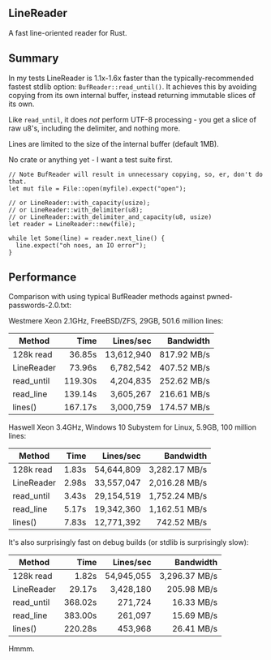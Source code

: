 LineReader
----------
A fast line-oriented reader for Rust.

## Summary

In my tests LineReader is 1.1x-1.6x faster than the typically-recommended fastest
stdlib option: `BufReader::read_until()`. It achieves this by avoiding copying
from its own internal buffer, instead returning immutable slices of its own.

Like `read_until`, it does *not* perform UTF-8 processing - you get a slice of
raw u8's, including the delimiter, and nothing more.

Lines are limited to the size of the internal buffer (default 1MB).

No crate or anything yet - I want a test suite first.

    // Note BufReader will result in unnecessary copying, so, er, don't do that.
    let mut file = File::open(myfile).expect("open");

    // or LineReader::with_capacity(usize);
    // or LineReader::with_delimiter(u8);
    // or LineReader::with_delimiter_and_capacity(u8, usize)
    let reader = LineReader::new(file);

    while let Some(line) = reader.next_line() {
      line.expect("oh noes, an IO error");
    }

## Performance

Comparison with using typical BufReader methods against pwned-passwords-2.0.txt:

Westmere Xeon 2.1GHz, FreeBSD/ZFS, 29GB, 501.6 million lines:

| Method   | Time | Lines/sec | Bandwidth |
|----------|------:|----------:|----------:|
|128k read | 36.85s| 13,612,940|817.92 MB/s|
|LineReader| 73.96s|  6,782,542|407.52 MB/s|
|read_until|119.30s|  4,204,835|252.62 MB/s|
|read_line |139.14s|  3,605,267|216.61 MB/s|
|lines()   |167.17s|  3,000,759|174.57 MB/s|

Haswell Xeon 3.4GHz, Windows 10 Subystem for Linux, 5.9GB, 100 million lines:

| Method   | Time | Lines/sec | Bandwidth |
|----------|-----:|----------:|------------:|
|128k read | 1.83s| 54,644,809|3,282.17 MB/s|
|LineReader| 2.98s| 33,557,047|2,016.28 MB/s|
|read_until| 3.43s| 29,154,519|1,752.24 MB/s|
|read_line | 5.17s| 19,342,360|1,162.51 MB/s|
|lines()   | 7.83s| 12,771,392|  742.52 MB/s|

It's also surprisingly fast on debug builds (or stdlib is surprisingly slow):

| Method   | Time | Lines/sec | Bandwidth |
|----------|-------:|----------:|------------:|
|128k read |   1.82s| 54,945,055|3,296.37 MB/s|
|LineReader|  29.17s|  3,428,180|  205.98 MB/s|
|read_until| 368.02s|    271,724|   16.33 MB/s|
|read_line | 383.00s|    261,097|   15.69 MB/s|
|lines()   | 220.28s|    453,968|   26.41 MB/s|

Hmmm.
